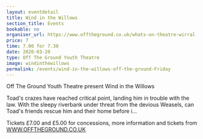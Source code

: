 ```yaml
---
layout: eventdetail
title: Wind in the Willows
section_title: Events
bookable: no
organiser_url: https://www.offtheground.co.uk/whats-on-theatre-wirral
price: 7
time: 7.00 for 7.30
date: 2020-03-20
type: Off The Ground Youth Theatre
image: windinthewillows
permalink: /events/wind-in-the-willows-off-the-ground-Friday
---
```


Off The Ground Youth Theatre present Wind in the Willows

Toad's crazes have reached critical point, landing him in trouble with the law. With the sleepy riverbank under threat from the devious Weasels, can Toad's friends rescue him and their home before i...

Tickets £7.00 and £5.00 for concessions, more information and tickets from [WWW.OFFTHEGROUND.CO.UK](https://www.offtheground.co.uk)
